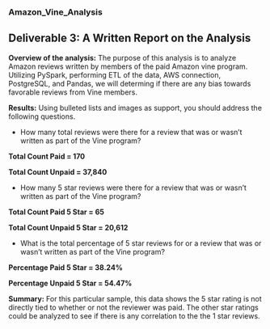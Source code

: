 ### Amazon_Vine_Analysis
## Deliverable 3: A Written Report on the Analysis

**Overview of the analysis:** The purpose of this analysis is to analyze Amazon reviews written by members of the paid Amazon vine program. Utilizing PySpark, performing ETL of the data, AWS connection, PostgreSQL, and Pandas, we will determing if there are any bias towards favorable reviews from Vine members. 

**Results:** Using bulleted lists and images as support, you should address the following questions.

* How many total reviews were there for a review that was or wasn’t written as part of the Vine program? 

**Total Count Paid = 170**

**Total Count Unpaid = 37,840**

* How many 5 star reviews were there for a review that was or wasn’t written as part of the Vine program?

**Total Count Paid 5 Star = 65**

**Total Count Unpaid 5 Star = 20,612**

* What is the total percentage of 5 star reviews for or a review that was or wasn’t written as part of the Vine program?

**Percentage Paid 5 Star = 38.24%**

**Percentage Unpaid 5 Star = 54.47%**

**Summary:** For this particular sample, this data shows the 5 star rating is not directly tied to whether or not the reviewer was paid. The other star ratings could be analyzed to see if there is any correlation to the the 1 star reviews. 
